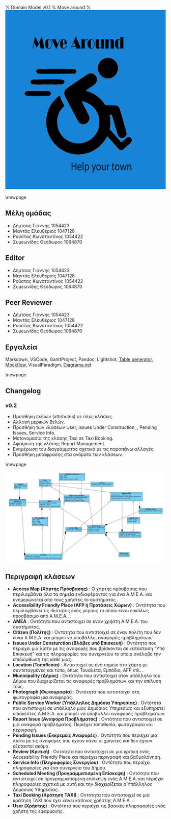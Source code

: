% Domain Model v0.1
% Move around
% ![](images/Logo.jpg)

\newpage

## Μέλη ομάδας
* Δήμτσας Γιάννης 1054423
* Μαντάς Ελευθέριος 1047128
* Ρούστας Κωνσταντίνος 1054422
* Συμεωνίδης Θεόδωρος 1064870

## Editor
* Δήμτσας Γιάννης 1054423
* Μαντάς Ελευθέριος 1047128
* Ρούστας Κωνσταντίνος 1054422
* Συμεωνίδης Θεόδωρος 1064870

## Peer Reviewer
* Δήμτσας Γιάννης 1054423
* Μαντάς Ελευθέριος 1047128
* Ρούστας Κωνσταντίνος 1054422
* Συμεωνίδης Θεόδωρος 1064870

## Εργαλεία
Markdown, VSCode, GanttProject, Pandoc, Lightshot, [Table generator](https://www.tablesgenerator.com/), [Mockflow](https://www.mockflow.com/), VisualParadigm, [Diagrams.net](https://app.diagrams.net/)

\newpage

## Changelog
### v0.2 
* Προσθήκη πεδίων (attributes) σε όλες κλάσεις.
* Αλλαγή μερικών βελών.
* Προσθήκη των κλάσεων User, Issues Under Construction, , Pending Issues, Service Info.
* Μετονομασία της κλάσης Taxi σε Taxi Booking.
* Αφαίρεση της κλάσης Report Management.
* Ενημέρωση του διαγράμματος σχετικά με τις παραπάνω αλλαγές.
* Προσθήκη μετάφρασης στα ονόματα των κλάσεων.

\newpage

![Domain-Model](images/Domain-Model.png)

## Περιγραφή κλάσεων
* **Access Map (Χάρτης Πρόσβασης)** : Ο χάρτης πρόσβασης που περιλαμβάνει όλα τα σημεία ενδιαφέροντος για ένα Α.Μ.Ε.Α. και ενημερώνεται από τους χρήστες το συστήματος . 
* **Accessibility Friendly Place (AFP ή Προτάσεις Χώρων)** : Οντότητα που περιλαμβάνει τις ιδιότητες ενός μέρους το οποίο είναι ευκόλως προσβάσιμο από Α.Μ.Ε.Α., .
* **AMEA** : Οντότητα που αντιστοιχεί σε έναν χρήστη Α.Μ.Ε.Α. του συστήματος. 
* **Citizen (Πολίτης)** : Οντότητα που αντιστοιχεί σε έναν πολίτη που δεν είναι Α.Μ.Ε.Α. και μπορεί να υποβάλλει αναφορές προβλημάτων.
* **Issues Under Consturction (Βλάβες υπό Επισκευή)** : Οντότητα που περιέχει μια λίστα με τις αναφορές που βρίσκονται σε κατάσταση "Υπό Επισκευή" και τις πληροφορίες του συνεργείου το οποίο ανέλαβε την επιδιόρθωση της κάθε μίας.
* **Location (Τοποθεσία)** : Αντιστοιχεί σε ένα σημείο στο χάρτη με συντεταγμένες και τύπο, όπως Τουαλέτα, Εμπόδιο, AFP κτλ. .
* **Municipality (Δήμος)** : Οντότητα που αντιστοιχεί στον υπάλληλο του Δήμου που διαχειρίζεται τις αναφορές προβλημάτων και την επίλυση τους.
* **Photograph (Φωτογραφία)** : Οντότητα που αντιστοιχεί στη φωτογραφία μια αναφοράς. 
* **Public Service Worker (Υπάλληλος Δημόσια Υπηρεσίας)** : Οντότητα που αντιστοιχεί σε υπάλληλο μιας Δημόσιας Υπηρεσίας και εξυπηρετεί επισκέπτες Α.Μ.Ε.Α. και μπορεί να υποβάλλει αναφορές προβλημάτων. 
* **Report Issue (Αναφορά Προβλήματος)** : Οντότητα που αντιστοιχεί σε μια αναφορά προβλήματος. Περιέχει τοποθεσία, φωτογραφία και περιγραφή.
* **Pending Issues (Εκκρεμείς Αναφορές)** : Οντότητα που περιέχει μια λίστα με τις αναφορές που έχουν κάνει οι χρήστες και δεν έχουν εξεταστεί ακόμα.
* **Review (Κριτική)** : Οντότητα που αντιστοιχεί σε μια κριτική ενός Accessibility Friendly Place και περιέχει περιγραφή και βαθμολόγηση.
* **Service Info (Πληροφορίες Συνεργίου)** : Οντότητα που περιέχει πληροφορίες για ένα συνεργείο του Δήμου.
* **Scheduled Meeting (Προγραμματισμένη Επίσκεψη)** : Οντότητα που αντιστοιχεί σε προγραμματισμένη επίσκεψη ενός Α.Μ.Ε.Α. και περιέχει πληροφορίες σχετικά με αυτή και την διαχειρίζεται ο Υπάλληλος Δημόσιας Υπηρεσίας.
* **Taxi Booking (Κράτηση TAXI)** : Οντότητα που αντιστοιχεί σε μια κράτηση TAXI που έχει κάνει κάποιος χρήστης Α.Μ.Ε.Α. .
* **User (Χρήστης)** : Οντότητα που περιέχει τις βασικές πληροφορίες ενός χρήστη της εφαρμογής.